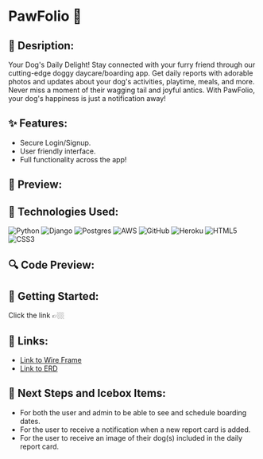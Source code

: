 #       PawFolio 🐾

## 🫧 Desription:
Your Dog's Daily Delight! Stay connected with your furry friend through our cutting-edge doggy daycare/boarding app. Get daily reports with adorable photos and updates about your dog's activities, playtime, meals, and more. Never miss a moment of their wagging tail and joyful antics. With PawFolio, your dog's happiness is just a notification away!

## ✨ Features:
- Secure Login/Signup.
- User friendly interface.
- Full functionality across the app!

## 🫧 Preview:


## 📌 Technologies Used:
![Python](https://img.shields.io/badge/python-3670A0?style=for-the-badge&logo=python&logoColor=ffdd54)
![Django](https://img.shields.io/badge/django-%23092E20.svg?style=for-the-badge&logo=django&logoColor=white)
![Postgres](https://img.shields.io/badge/postgres-%23316192.svg?style=for-the-badge&logo=postgresql&logoColor=white)
![AWS](https://img.shields.io/badge/AWS-%23FF9900.svg?style=for-the-badge&logo=amazon-aws&logoColor=white)
![GitHub](https://img.shields.io/badge/github-%23121011.svg?style=for-the-badge&logo=github&logoColor=white)
![Heroku](https://img.shields.io/badge/heroku-%23430098.svg?style=for-the-badge&logo=heroku&logoColor=white)
![HTML5](https://img.shields.io/badge/html5-%23E34F26.svg?style=for-the-badge&logo=html5&logoColor=white)
![CSS3](https://img.shields.io/badge/css3-%231572B6.svg?style=for-the-badge&logo=css3&logoColor=white)

## 🔍 Code Preview:


## 💫 Getting Started:
Click the link 👉🏼

## 🔗 Links:
- [Link to Wire Frame](https://www.figma.com/file/CR4TUJh4KyuUc1r1ChQfxY/PawFolio-(Project-3)---Wireframe?type=design&node-id=0-1&mode=design&t=TMH9tKZRPzE8JPi6-0)
- [Link to ERD](https://lucid.app/lucidchart/be884cd1-a7b9-4435-b337-4f915d8637eb/edit?referringApp=slack&shared=true&page=0_0#)

## 🧊 Next Steps and Icebox Items:
- For both the user and admin to be able to see and schedule boarding dates.
- For the user to receive a notification when a new report card is added.
- For the user to receive an image of their dog(s) included in the daily report card.